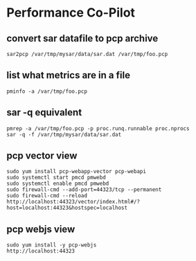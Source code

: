 # Performance Co-Pilot

## convert sar datafile to pcp archive
    sar2pcp /var/tmp/mysar/data/sar.dat /var/tmp/foo.pcp

## list what metrics are in a file
    pminfo -a /var/tmp/foo.pcp

## sar -q equivalent
    pmrep -a /var/tmp/foo.pcp -p proc.runq.runnable proc.nprocs
    sar -q -f /var/tmp/mysar/data/sar.dat

## pcp vector view
    sudo yum install pcp-webapp-vector pcp-webapi
    sudo systemctl start pmcd pmwebd
    sudo systemctl enable pmcd pmwebd
    sudo firewall-cmd --add-port=44323/tcp --permanent
    sudo firewall-cmd --reload
    http://localhost:44323/vector/index.html#/?host=localhost:44323&hostspec=localhost
    
 ## pcp webjs view
    sudo yum install -y pcp-webjs
    http://localhost:44323

